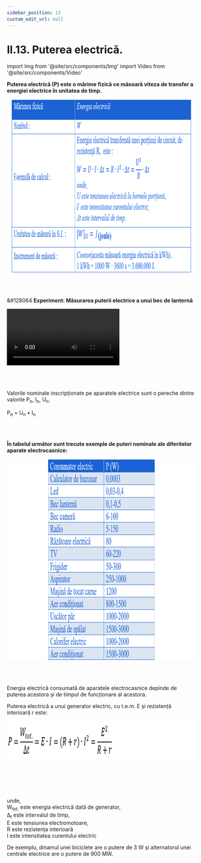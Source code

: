```yaml
---
sidebar_position: 13
custom_edit_url: null
---
```


# II.13. Puterea electrică.




import Img from '@site/src/components/Img'
import Video from '@site/src/components/Video'




<div class="alert alert--primary" role="alert">


**Puterea electrică (P) este o mărime fizică ce măsoară viteza de transfer a energiei electrice în unitatea de timp.**



<Img className="img-responsive4" src="fizica/clasa10/capitolul2/II-12-energia-electrica-poza1-caracterizarea-energiei-electrice-ca-marime-fizica.png" width="1000" height="461" lazy={false} /> 






</div>





<br></br>




<div class="alert alert--success" role="alert">

&#128064 **Experiment: Măsurarea puterii electrice a unui bec de lanternă**



<Video src="https://www.youtube.com/embed/-huw4CBpYHc" lazy={false} />



**Materiale necesare:**    
O baterie de tensiune electromotoare egală cu tensiunea nominală a becului, un voltmetru, un ampermetru, un bec de 6,3 V, fire de legătură.


<br></br>

**Descrierea experimentului:**
- Realizează circuitul electric prezentat în imaginea următoare :

<Img className="img-responsive4" src="fizica/clasa10/capitolul2/II-13-puterea-electrica-poza2-experiment-masurarea-puterii-unui-bec-de-lanterna-schema-circuit.png" width="1000" height="337" />

- Măsoară intensitatea curentului electric ce trece prin circuit și tensiunea electrică de la bornele becului.
- Calculează puterea becului înmulțind tensiunea aplicată la bornele becului cu intensitatea curentului ce trece prin bec.
  > P = U ∙ I (măsurată în W)

<br></br>


**Concluzia experimentului:**   
Becul luminează normal când se respectă valorile nominale înscrise pe el ( U<sub>n</sub>, I<sub>n</sub> și P<sub>n</sub> ).




</div>


<br></br>


<div class="alert alert--primary" role="alert">

Valorile nominale inscripționate pe aparatele electrice sunt o pereche dintre valorile P<sub>n</sub>, I<sub>n</sub>, U<sub>n</sub>.

P<sub>n</sub> = U<sub>n</sub> • I<sub>n</sub>



</div>



<br></br>


<div class="alert alert--primary" role="alert">

**În tabelul următor sunt trecute exemple de puteri nominale ale diferitelor aparate electrocasnice:**




<Img className="img-responsive4" src="fizica/clasa10/capitolul2/II-13-puterea-electrica-poza3-tabel-cu-puteri-nominale-ale-diferitelor-aparate-electrocasnice.png" width="1000" height="535" />



</div>



<br></br>


<div class="alert alert--primary" role="alert">

Energia electrică consumată de aparatele electrocasnice depinde de puterea acestora și de timpul de funcționare al acestora.

Puterea electrică a unui generator electric, cu t.e.m. E și rezistență interioară r este:


<Img className="img-responsive4" src="fizica/clasa10/capitolul2/II-13-puterea-electrica-poza4-formula-de-calcul-a-puterii-electrice-a-unui-generator-electric.png" width="1000" height="104" />

<br></br>
<br></br>

unde,    
W<sub>tot.</sub> este energia electrică dată de generator,    
Δ<sub>t</sub> este intervalul de timp,    
E este tensiunea electromotoare,    
R este rezistența interioară    
I este intensitatea curentului electric 

De exemplu, dinamul unei biciclete are o putere de 3 W și alternatorul unei centrale electrice are o putere de 900 MW.



</div>